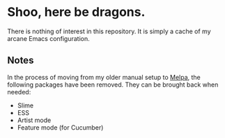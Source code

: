 # Shoo, here be dragons.

There is nothing of interest in this repository. It is simply a cache
of my arcane Emacs configuration.

## Notes

In the process of moving from my older manual setup to
[Melpa](https://melpa.org), the following packages have been
removed. They can be brought back when needed:

- Slime
- ESS
- Artist mode
- Feature mode (for Cucumber)
